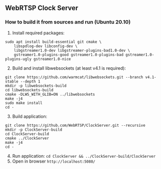 ## WebRTSP Clock Server

### How to build it from sources and run (Ubuntu 20.10)

1. Install required packages:
```
sudo apt install build-essential git cmake \
    libspdlog-dev libconfig-dev \
    libgstreamer1.0-dev libgstreamer-plugins-bad1.0-dev \
    gstreamer1.0-plugins-good gstreamer1.0-plugins-bad gstreamer1.0-plugins-ugly gstreamer1.0-nice
```

2. Build and install libwebsockets (at least v4.1 is required):
```
git clone https://github.com/warmcat/libwebsockets.git --branch v4.1-stable --depth 1
mkdir -p libwebsockets-build
cd libwebsockets-build
cmake -DLWS_WITH_GLIB=ON ../libwebsockets
make -j4
sudo make install
cd -
```

3. Build application:
```
git clone https://github.com/WebRTSP/ClockServer.git --recursive
mkdir -p ClockServer-build
cd ClockServer-build
cmake ../ClockServer
make -j4
cd -
```

4. Run application: `cd ClockServer && ../ClockServer-build/ClockServer`
5. Open in browser `http://localhost:5080/`
